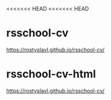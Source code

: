 <<<<<<< HEAD
<<<<<<< HEAD
# rsschool-cv
https://rostyslavl.github.io/rsschool-cv/

# rsschool-cv-html
https://rostyslavl.github.io/rsschool-cv/
